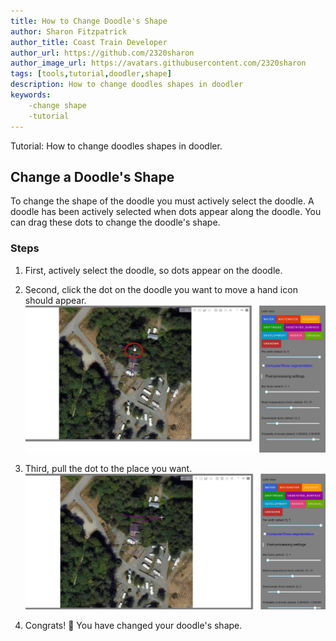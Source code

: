 ```yaml
---
title: How to Change Doodle's Shape
author: Sharon Fitzpatrick
author_title: Coast Train Developer
author_url: https://github.com/2320sharon
author_image_url: https://avatars.githubusercontent.com/2320sharon
tags: [tools,tutorial,doodler,shape]
description: How to change doodles shapes in doodler
keywords: 
    -change shape
    -tutorial
---
```

Tutorial: How to change doodles shapes in doodler.

<!--truncate-->
## Change a Doodle's Shape
To change the shape of the doodle you must actively select the doodle. A doodle has been actively selected when dots appear along the doodle. You can drag these dots to change the doodle's shape.

### Steps

1. First, actively select the doodle, so dots appear on the doodle.

2. Second, click the dot on the doodle you want to  move a hand icon should appear.
    ![Image](../static/img/blog_images/hand_icon_ps.jpg)
3. Third, pull the dot to the place you want.
    ![Image](../static/img/blog_images/stretched.jpg)
4. Congrats! :tada: You have  changed your doodle's shape. 




